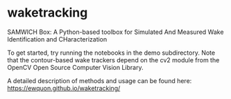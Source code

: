 # waketracking
SAMWICH Box: A Python-based toolbox for Simulated And Measured Wake Identification and CHaracterization

To get started, try running the notebooks in the demo subdirectory. Note that
the contour-based wake trackers depend on the cv2 module from the OpenCV Open
Source Computer Vision Library.

A detailed description of methods and usage can be found here:
https://ewquon.github.io/waketracking/
